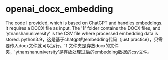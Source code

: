 # openai_docx_embedding
 The code I provided, which is based on ChatGPT and handles embeddings. It requires a DOCX file as input. The '1' folder contains the DOCX files, and 'ytnanshanuniversity' is the CSV file where processed embedding data is stored.
python3.9，这是基于chatgpt的embedding代码（just practice），只需要传入docx文件就可以运行。'1'文件夹是存放docx的文件夹，'ytnanshanuniversity'是存放处理过后的embedding数据的csv文件。
